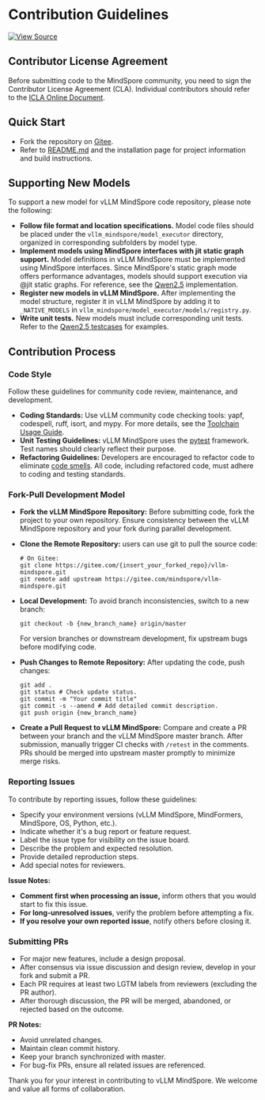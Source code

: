 # Contribution Guidelines

[![View Source](https://mindspore-website.obs.cn-north-4.myhuaweicloud.com/website-images/master/resource/_static/logo_source_en.svg)](https://gitee.com/mindspore/docs/blob/master/docs/vllm_mindspore/docs/source_en/developer_guide/contributing.md)

## Contributor License Agreement

Before submitting code to the MindSpore community, you need to sign the Contributor License Agreement (CLA). Individual contributors should refer to the [ICLA Online Document](https://www.mindspore.cn/icla).

## Quick Start

- Fork the repository on [Gitee](https://gitee.com/mindspore/vllm-mindspore).
- Refer to [README.md](https://gitee.com/mindspore/vllm-mindspore/blob/master/README.md) and the installation page for project information and build instructions.

## Supporting New Models

To support a new model for vLLM MindSpore code repository, please note the following:

- **Follow file format and location specifications.** Model code files should be placed under the `vllm_mindspore/model_executor` directory, organized in corresponding subfolders by model type.
- **Implement models using MindSpore interfaces with jit static graph support.** Model definitions in vLLM MindSpore must be implemented using MindSpore interfaces. Since MindSpore's static graph mode offers performance advantages, models should support execution via @jit static graphs. For reference, see the [Qwen2.5](https://gitee.com/mindspore/vllm-mindspore/blob/master/vllm_mindspore/model_executor/models/qwen2.py) implementation.
- **Register new models in vLLM MindSpore.** After implementing the model structure, register it in vLLM MindSpore by adding it to `_NATIVE_MODELS` in `vllm_mindspore/model_executor/models/registry.py`.
- **Write unit tests.** New models must include corresponding unit tests. Refer to the [Qwen2.5 testcases](https://gitee.com/mindspore/vllm-mindspore/blob/master/tests/st/python/cases_parallel/vllm_qwen_7b.py) for examples.

## Contribution Process

### Code Style

Follow these guidelines for community code review, maintenance, and development.

- **Coding Standards:** Use vLLM community code checking tools: yapf, codespell, ruff, isort, and mypy. For more details, see the [Toolchain Usage Guide](https://gitee.com/mindspore/vllm-mindspore/blob/master/codecheck_toolkits/README.md).
- **Unit Testing Guidelines:** vLLM MindSpore uses the [pytest](http://www.pytest.org/en/latest/) framework. Test names should clearly reflect their purpose.
- **Refactoring Guidelines:** Developers are encouraged to refactor code to eliminate [code smells](https://en.wikipedia.org/wiki/Code_smell). All code, including refactored code, must adhere to coding and testing standards.

### Fork-Pull Development Model

- **Fork the vLLM MindSpore Repository:** Before submitting code, fork the project to your own repository. Ensure consistency between the vLLM MindSpore repository and your fork during parallel development.

- **Clone the Remote Repository:** users can use git to pull the source code:

  ```shell
  # On Gitee:
  git clone https://gitee.com/{insert_your_forked_repo}/vllm-mindspore.git
  git remote add upstream https://gitee.com/mindspore/vllm-mindspore.git
  ```

- **Local Development:** To avoid branch inconsistencies, switch to a new branch:

  ```shell
  git checkout -b {new_branch_name} origin/master
  ```

  For version branches or downstream development, fix upstream bugs before modifying code.
- **Push Changes to Remote Repository:** After updating the code, push changes:

  ```shell
  git add .
  git status # Check update status.
  git commit -m "Your commit title"
  git commit -s --amend # Add detailed commit description.
  git push origin {new_branch_name}
  ```

- **Create a Pull Request to vLLM MindSpore:** Compare and create a PR between your branch and the vLLM MindSpore master branch. After submission, manually trigger CI checks with `/retest` in the comments. PRs should be merged into upstream master promptly to minimize merge risks.

### Reporting Issues

To contribute by reporting issues, follow these guidelines:

- Specify your environment versions (vLLM MindSpore, MindFormers, MindSpore, OS, Python, etc.).
- Indicate whether it's a bug report or feature request.
- Label the issue type for visibility on the issue board.
- Describe the problem and expected resolution.
- Provide detailed reproduction steps.
- Add special notes for reviewers.

**Issue Notes:**

- **Comment first when processing an issue,** inform others that you would start to fix this issue.
- **For long-unresolved issues**, verify the problem before attempting a fix.
- **If you resolve your own reported issue**, notify others before closing it.

### Submitting PRs

- For major new features, include a design proposal.
- After consensus via issue discussion and design review, develop in your fork and submit a PR.
- Each PR requires at least two LGTM labels from reviewers (excluding the PR author).
- After thorough discussion, the PR will be merged, abandoned, or rejected based on the outcome.

**PR Notes:**

- Avoid unrelated changes.
- Maintain clean commit history.
- Keep your branch synchronized with master.
- For bug-fix PRs, ensure all related issues are referenced.

Thank you for your interest in contributing to vLLM MindSpore. We welcome and value all forms of collaboration.
